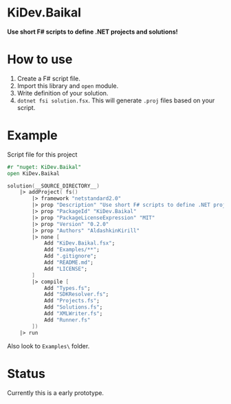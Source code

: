 # KiDev.Baikal
**Use short F# scripts to define .NET projects and solutions!**

# How to use
1) Create a F# script file.
2) Import this library and `open` module.
3) Write definition of your solution.
4) `dotnet fsi solution.fsx`. This will generate `.proj` files based on your script.

# Example
Script file for this project
```fs
#r "nuget: KiDev.Baikal"
open KiDev.Baikal

solution(__SOURCE_DIRECTORY__)
    |> addProject( fs()
        |> framework "netstandard2.0"
        |> prop "Description" "Use short F# scripts to define .NET projects and solutions!"
        |> prop "PackageId" "KiDev.Baikal"
        |> prop "PackageLicenseExpression" "MIT"
        |> prop "Version" "0.2.0"
        |> prop "Authors" "AldashkinKirill"
        |> none [
            Add "KiDev.Baikal.fsx";
            Add "Examples/**";
            Add ".gitignore";
            Add "README.md";
            Add "LICENSE";
        ]
        |> compile [
            Add "Types.fs";
            Add "SDKResolver.fs";
            Add "Projects.fs";
            Add "Solutions.fs";
            Add "XMLWriter.fs";
            Add "Runner.fs"
        ])
    |> run
```
Also look to `Examples\` folder.

# Status
Currently this is a early prototype.